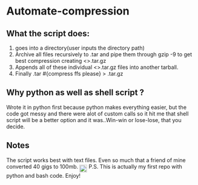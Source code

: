 # Automate-compression
## What the script does: 
  1. goes into a directory(user inputs the directory path)
  2. Archive all files recursively to .tar and pipe them through gzip -9 to get
     best compression creating <>.tar.gz
  3. Appends all of these individual <>.tar.gz files into another tarball.
  4. Finally .tar #{compress ffs please} > .tar.gz  
   
## Why python as well as shell script ?
  Wrote it in python first because python makes everything easier, but the code got messy and there were alot of custom calls so it hit me that shell script will be a better option and it was..Win-win or lose-lose, that you decide.

## Notes
 The script works best with text files. Even so much that a friend of mine converted 40 gigs to 100mb. <img src="https://image.slidesharecdn.com/codingsuperpowersupershort-140924145900-phpapp02/95/coding-superpower-1-638.jpg?cb=1411571210" height="20" width="20" align="middle">
 P.S. This is actually my first repo with python and bash code. Enjoy!
    
